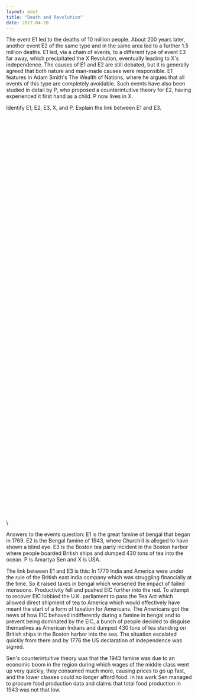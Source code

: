 ```yaml
---
layout: post
title: "Death and Revolution"
date: 2017-04-20
---
```



The event E1 led to the deaths of 10 million people. About 200 years later, another event E2 of the same type and in the same area led to a further 1.5 million deaths. E1 led, via a chain of events, to a different type of event E3 far away, which precipitated the X Revolution, eventually leading to X's independence. The causes of E1 and E2 are still debated, but it is generally agreed that both nature and man-made causes were responsible. E1 features in Adam Smith's The Wealth of Nations, where he argues that all events of this type are completely avoidable. Such events have also been studied in detail by P, who proposed a counterintuitive theory for E2, having experienced it first hand as a child. P now lives in X.

Identify E1, E2, E3, X, and P. Explain the link between E1 and E3.

\
\
\
\
\
\
\
\
\
\
\
\
\
\
\
\
\
\
\
\
\
\
\
\
\
\
\
\
\
\
\
\
\
\
\
\
\
\
\
\
\
\
\
\
\
\
\
\
\
\
\
\
\
\
\
\
\
\
\
\
\
\
\
\
\

Answers to the events question: E1 is the great famine of bengal that began in 1769. E2 is the Bengal famine of 1943, where Churchill is alleged to have shown a blind eye. E3 is the Boston tea party incident in the Boston harbor where people boarded British ships and dumped 430 tons of tea into the ocean. P is Amartya Sen and X is USA.

The link between E1 and E3 is this:
In 1770 India and America were under the rule of the British east india company which was struggling financially at the time. So it raised taxes in bengal which worsened the impact of failed monsoons. Productivity fell and pushed EIC further into the red. To attempt to recover EIC lobbied the U.K. parliament to pass the Tea Act which allowed direct shipment of tea to America which would effectively have meant the start of a form of taxation for Americans. The Americans got the news of how EIC behaved indifferently during a famine in bengal and to prevent being dominated by the EIC, a bunch of people decided to disguise themselves as American Indians and dumped 430 tons of tea standing on British ships in the Boston harbor into the sea. The situation escalated quickly from there and by 1776 the US declaration of independence was signed.

Sen's counterintuitive theory was that the 1943 famine was due to an economic boom in the region during which wages of the middle class went up very quickly, they consumed much more, causing prices to go up fast, and the lower classes could no longer afford food. In his work Sen managed to procure food production data and claims that total food production in 1943 was not that low.
